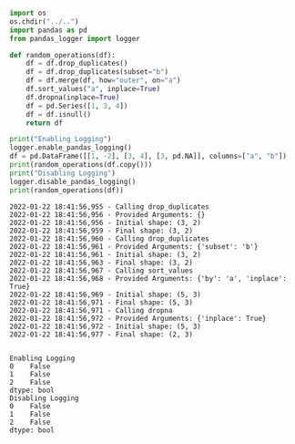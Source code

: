 ```python
import os
os.chdir("../..")
import pandas as pd
from pandas_logger import logger
```


```python
def random_operations(df):
    df = df.drop_duplicates()
    df = df.drop_duplicates(subset="b")
    df = df.merge(df, how="outer", on="a")
    df.sort_values("a", inplace=True)
    df.dropna(inplace=True)
    df = pd.Series([1, 3, 4])
    df = df.isnull()
    return df
```


```python
print("Enabling Logging")
logger.enable_pandas_logging()
df = pd.DataFrame([[1, -2], [3, 4], [3, pd.NA]], columns=["a", "b"])
print(random_operations(df.copy()))
print("Disabling Logging")
logger.disable_pandas_logging()
print(random_operations(df))
```

    2022-01-22 18:41:56,955 - Calling drop_duplicates
    2022-01-22 18:41:56,956 - Provided Arguments: {}
    2022-01-22 18:41:56,956 - Initial shape: (3, 2)
    2022-01-22 18:41:56,959 - Final shape: (3, 2)
    2022-01-22 18:41:56,960 - Calling drop_duplicates
    2022-01-22 18:41:56,961 - Provided Arguments: {'subset': 'b'}
    2022-01-22 18:41:56,961 - Initial shape: (3, 2)
    2022-01-22 18:41:56,963 - Final shape: (3, 2)
    2022-01-22 18:41:56,967 - Calling sort_values
    2022-01-22 18:41:56,968 - Provided Arguments: {'by': 'a', 'inplace': True}
    2022-01-22 18:41:56,969 - Initial shape: (5, 3)
    2022-01-22 18:41:56,971 - Final shape: (5, 3)
    2022-01-22 18:41:56,971 - Calling dropna
    2022-01-22 18:41:56,972 - Provided Arguments: {'inplace': True}
    2022-01-22 18:41:56,972 - Initial shape: (5, 3)
    2022-01-22 18:41:56,977 - Final shape: (2, 3)
    

    Enabling Logging
    0    False
    1    False
    2    False
    dtype: bool
    Disabling Logging
    0    False
    1    False
    2    False
    dtype: bool
    
